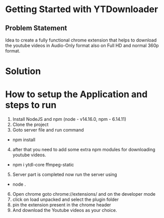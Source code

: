 # Getting Started with YTDownloader

## Problem Statement 
 
Idea to create a fully functional chrome extension that helps to download the youtube videos in Audio-Only format also on Full HD and normal 360p format. 


# Solution

# How to setup the Application and steps to run

1. Install NodeJS and npm (node - v14.16.0, npm - 6.14.11)
2. Clone the project
3. Goto server file and run command
- npm install
4. after that you need to add some extra npm modules for downloading youtube videos.
- npm i ytdl-core ffmpeg-static
5. Server part is completed now run the server using 
- node .
6. Open chrome goto chrome://extensions/ and on the developer mode
7. click on load unpacked and select the plugin folder
8. pin the extension present in the chrome header
9. And download the Youtube videos as your choice.
